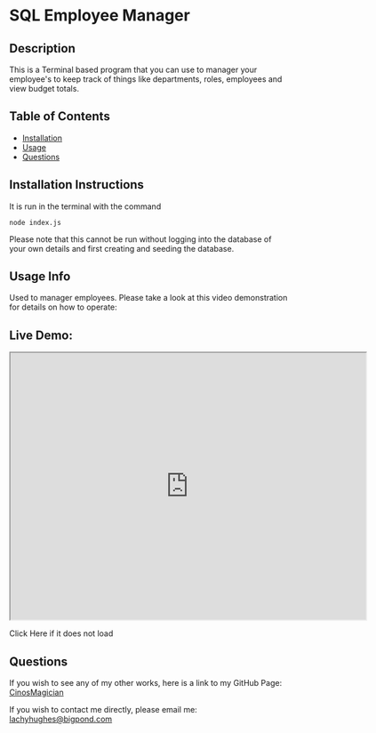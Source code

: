 # SQL Employee Manager

## Description

This is a Terminal based program that you can use to manager your employee's to keep track of things like departments, roles, employees and view budget totals.

## Table of Contents
- [Installation](#installation-instructions)
- [Usage](#usage-info)
- [Questions](#questions)

## Installation Instructions

It is run in the terminal with the command
```
node index.js
```
Please note that this cannot be run without logging into the database of your own details and first creating and seeding the database.
    
## Usage Info

Used to manager employees. Please take a look at this video demonstration for details on how to operate:

## Live Demo:


<iframe src="https://drive.google.com/file/d/1jkwKAuYdqKPns93wHQG9AYYrGTufbw3_/preview" width="640" height="480"></iframe>


<a src="https://drive.google.com/file/d/1jkwKAuYdqKPns93wHQG9AYYrGTufbw3_/view">Click Here if it does not load</a>


## Questions

If you wish to see any of my other works,
here is a link to my GitHub Page: [CinosMagician](https://github.com/CinosMagician)

If you wish to contact me directly, please email me: lachyhughes@bigpond.com
